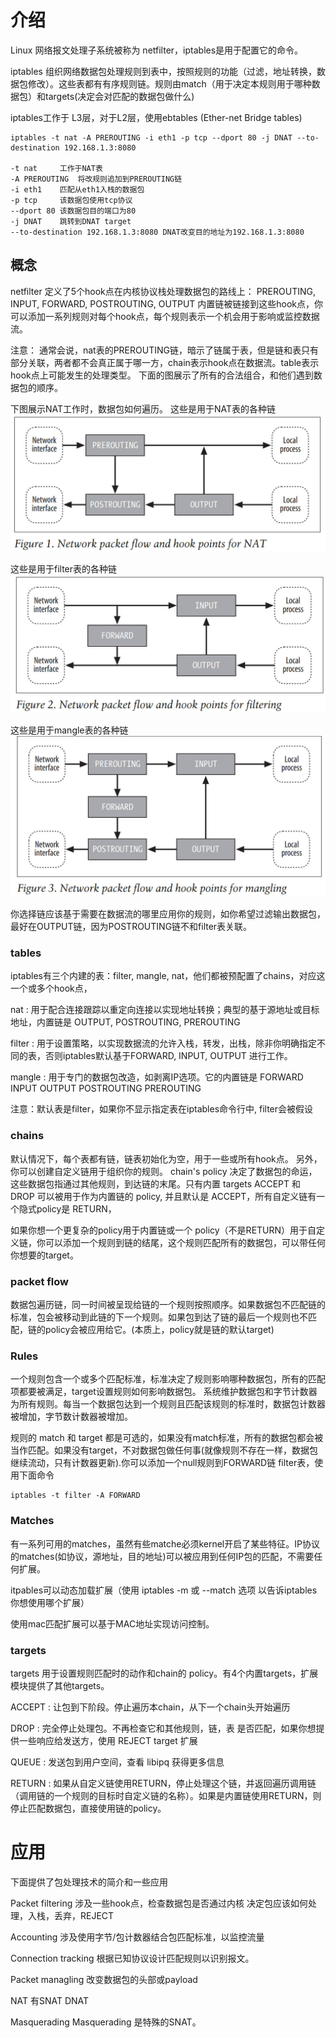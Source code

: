 # 介绍
Linux 网络报文处理子系统被称为 netfilter，iptables是用于配置它的命令。

iptables 组织网络数据包处理规则到表中，按照规则的功能（过滤，地址转换，数据包修改）。这些表都有有序规则链。规则由match（用于决定本规则用于哪种数据包）和targets(决定会对匹配的数据包做什么)

iptables工作于 L3层，对于L2层，使用ebtables (Ether-net Bridge tables)


```shell
iptables -t nat -A PREROUTING -i eth1 -p tcp --dport 80 -j DNAT --to-destination 192.168.1.3:8080

-t nat     工作于NAT表
-A PREROUTING  将改规则追加到PREROUTING链
-i eth1    匹配从eth1入栈的数据包
-p tcp     该数据包使用tcp协议
--dport 80 该数据包目的端口为80
-j DNAT    跳转到DNAT target
--to-destination 192.168.1.3:8080 DNAT改变目的地址为192.168.1.3:8080
```

## 概念

netfilter 定义了5个hook点在内核协议栈处理数据包的路线上： PREROUTING, INPUT, FORWARD, POSTROUTING, OUTPUT
内置链被链接到这些hook点，你可以添加一系列规则对每个hook点，每个规则表示一个机会用于影响或监控数据流。

注意：
通常会说，nat表的PREROUTING链，暗示了链属于表，但是链和表只有部分关联，两者都不会真正属于哪一方，chain表示hook点在数据流。table表示hook点上可能发生的处理类型。
下面的图展示了所有的合法组合，和他们遇到数据包的顺序。

下图展示NAT工作时，数据包如何遍历。
这些是用于NAT表的各种链
![](./pic/4.jpg)

这些是用于filter表的各种链
![](./pic/5.jpg)

这些是用于mangle表的各种链
![](./pic/6.jpg)


你选择链应该基于需要在数据流的哪里应用你的规则，如你希望过滤输出数据包，最好在OUTPUT链，因为POSTROUTING链不和filter表关联。

### tables

iptables有三个内建的表：filter, mangle, nat，他们都被预配置了chains，对应这一个或多个hook点，

nat : 用于配合连接跟踪以重定向连接以实现地址转换；典型的基于源地址或目标地址，内置链是 OUTPUT, POSTROUTING, PREROUTING

filter : 用于设置策略，以实现数据流的允许入栈，转发，出栈，除非你明确指定不同的表，否则iptables默认基于FORWARD, INPUT, OUTPUT 进行工作。

mangle : 用于专门的数据包改造，如剥离IP选项。它的内置链是 FORWARD INPUT OUTPUT POSTROUTING PREROUTING

注意：默认表是filter，如果你不显示指定表在iptables命令行中, filter会被假设

### chains

默认情况下，每个表都有链，链表初始化为空，用于一些或所有hook点。
另外，你可以创建自定义链用于组织你的规则。
chain's policy 决定了数据包的命运，这些数据包指通过其他规则，到达链的末尾。只有内置 targets ACCEPT 和 DROP 可以被用于作为内置链的 policy, 并且默认是 ACCEPT，所有自定义链有一个隐式policy是 RETURN，

如果你想一个更复杂的policy用于内置链或一个 policy（不是RETURN）用于自定义链，你可以添加一个规则到链的结尾，这个规则匹配所有的数据包，可以带任何你想要的target。

### packet flow
数据包遍历链，同一时间被呈现给链的一个规则按照顺序。如果数据包不匹配链的标准，包会被移动到此链的下一个规则。如果包到达了链的最后一个规则也不匹配，链的policy会被应用给它。(本质上，policy就是链的默认target)

### Rules
一个规则包含一个或多个匹配标准，标准决定了规则影响哪种数据包，所有的匹配项都要被满足，target设置规则如何影响数据包。
系统维护数据包和字节计数器为所有规则。每当一个数据包达到一个规则且匹配该规则的标准时，数据包计数器被增加，字节数计数器被增加。

规则的 match 和 target 都是可选的，如果没有match标准，所有的数据包都会被当作匹配。如果没有target，不对数据包做任何事(就像规则不存在一样，数据包继续流动，只有计数器更新).你可以添加一个null规则到FORWARD链 filter表，使用下面命令
```shell
iptables -t filter -A FORWARD
```

### Matches
有一系列可用的matches，虽然有些matche必须kernel开启了某些特征。IP协议的matches(如协议，源地址，目的地址)可以被应用到任何IP包的匹配，不需要任何扩展。

itpables可以动态加载扩展（使用 iptables -m 或 --match 选项 以告诉iptables你想使用哪个扩展）

使用mac匹配扩展可以基于MAC地址实现访问控制。

### targets
targets 用于设置规则匹配时的动作和chain的 policy。有4个内置targets，扩展模块提供了其他targets。

ACCEPT : 让包到下阶段。停止遍历本chain，从下一个chain头开始遍历

DROP : 完全停止处理包。不再检查它和其他规则，链，表 是否匹配，如果你想提供一些响应给发送方，使用 REJECT target 扩展

QUEUE :  发送包到用户空间，查看 libipq 获得更多信息

RETURN : 如果从自定义链使用RETURN，停止处理这个链，并返回遍历调用链（调用链的一个规则的目标时自定义链的名称）。如果是内置链使用RETURN，则停止匹配数据包，直接使用链的policy。

# 应用
下面提供了包处理技术的简介和一些应用

Packet filtering
涉及一些hook点，检查数据包是否通过内核
决定包应该如何处理，入栈，丢弃，REJECT

Accounting
涉及使用字节/包计数器结合包匹配标准，以监控流量

Connection tracking
根据已知协议设计匹配规则以识别报文。

Packet managling
改变数据包的头部或payload

NAT
有SNAT DNAT

Masquerading
Masquerading 是特殊的SNAT。



